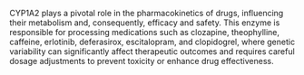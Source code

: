 CYP1A2 plays a pivotal role in the pharmacokinetics of drugs, influencing their metabolism and, consequently, efficacy and safety. This enzyme is responsible for processing medications such as clozapine, theophylline, caffeine, erlotinib, deferasirox, escitalopram, and clopidogrel, where genetic variability can significantly affect therapeutic outcomes and requires careful dosage adjustments to prevent toxicity or enhance drug effectiveness.